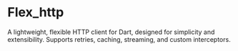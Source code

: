# Flex_http
 A lightweight, flexible HTTP client for Dart, designed for simplicity and extensibility. Supports retries, caching, streaming, and custom interceptors.
